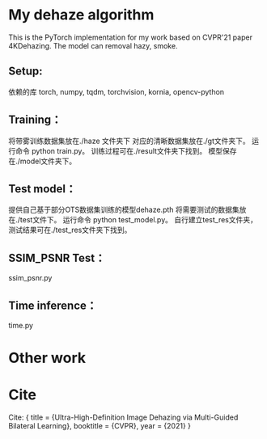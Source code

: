 # My dehaze algorithm
This is the PyTorch implementation for my work based on CVPR'21 paper 4KDehazing. 
The model can removal hazy, smoke.




## Setup:

依赖的库
torch, numpy, tqdm, torchvision, kornia, opencv-python


## Training：

将带雾训练数据集放在./haze 文件夹下 对应的清晰数据集放在./gt文件夹下。
运行命令 python train.py。 
训练过程可在./result文件夹下找到。
模型保存在./model文件夹下。

## Test model：

提供自己基于部分OTS数据集训练的模型dehaze.pth
将需要测试的数据集放在./test文件下。
运行命令 python test_model.py。
自行建立test_res文件夹，测试结果可在./test_res文件夹下找到。

## SSIM_PSNR Test：

ssim_psnr.py




## Time inference：

time.py





# Other work



# Cite
Cite:
{
  title     = {Ultra-High-Definition Image Dehazing via Multi-Guided Bilateral Learning},
  booktitle = {CVPR},
  year      = {2021}
}









